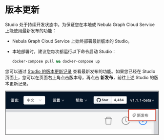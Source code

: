 # 版本更新

Studio 处于持续开发状态中。为保证您在本地或 Nebula Graph Cloud Service 上能使用最新发布的功能：

- Nebula Graph Cloud Service 上始终部署最新版本的 Studio。
- 本地部署时，建议您每次都运行以下命令启动 Studio：

  ```bash
  docker-compose pull && docker-compose up
  ```

您可以通过 [Studio 的版本更新记录](https://github.com/vesoft-inc/nebula-web-docker/blob/master/docs/CHANGELOG-zh.md "点击前往 GitHub") 查看最新发布的功能。如果您已经在 Studio 页面上，您可以在页面右上角点击版本号，再点击 **新发布**，前往上述 Studio 的版本更新记录。

![在页面右上角点击版本号，并在弹出菜单里点击“新发布”](../figs/st-ug-014.png "查看 Studio 版本更新记录")
